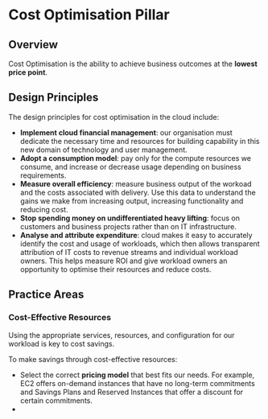 # Cost Optimisation Pillar
## Overview
Cost Optimisation is the ability to achieve business outcomes at the **lowest price point**.

## Design Principles
The design principles for cost optimisation in the cloud include:
- **Implement cloud financial management**: our organisation must dedicate the necessary time and resources for building capability in this new domain of technology and user management.
- **Adopt a consumption model**: pay only for the compute resources we consume, and increase or decrease usage depending on business requirements.
- **Measure overall efficiency**: measure business output of the workoad and the costs associated with delivery. Use this data to understand the gains we make from increasing output, increasing functionality and reducing cost.
- **Stop spending money on undifferentiated heavy lifting**: focus on customers and business projects rather than on IT infrastructure.
- **Analyse and attribute expenditure**: cloud makes it easy to accurately identify the cost and usage of workloads, which then allows transparent attribution of IT costs to revenue streams and individual workload owners. This helps measure ROI and give workload owners an opportunity to optimise their resources and reduce costs.

## Practice Areas
### Cost-Effective Resources
Using the appropriate services, resources, and configuration for our workload is key to cost savings.

To make savings through cost-effective resources:
- Select the correct **pricing model** that best fits our needs. For example, EC2 offers on-demand instances that have no long-term commitments and Savings Plans and Reserved Instances that offer a discount for certain commitments.
- 
